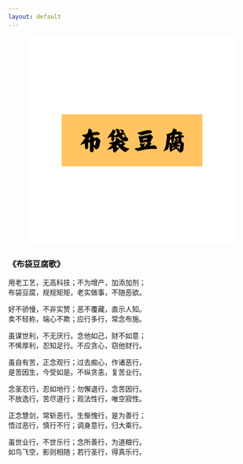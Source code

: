 ```yaml
---
layout: default
---
```


<figure class="figure">
  <img src="/assets/img/logo_orignal.png" alt="/assets/img/logo_orignal.png">
</figure>

### 《布袋豆腐歌》

用老工艺，无高科技；不为增产，加添加剂；<br>
布袋豆腐，规规矩矩，老实做事，不随恶欲。

好不骄慢，不非实赞；恶不覆藏，直示人知。<br>
卖不轻称，端心不欺；应行多行，常念布施。

虽谋世利，不无厌行。念他如己，财不如意；<br>
不悕厚利，忍知足行。不应贪心，窃他财行。

虽自有苦，正念观行；过去痴心，作诸恶行，<br>
是苦因生，今受如是。不纵贪恚，复苦业行。

念圣忍行，忍如地行；勿懈退行，念苦因行。<br>
不放逸行，苦尽道行；观法性行，唯空寂性。

正念慧剑，常斩恶行。生惭愧行，是为善行；<br>
悟过恶行，慎行不行；调身意行，归大乘行。

虽世业行，不世乐行；念所善行，为道粮行。<br>
如鸟飞空，影则相随；若行圣行，得真乐行。
